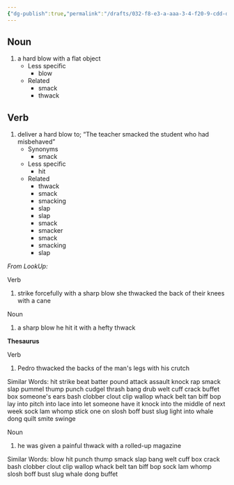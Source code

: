 ```yaml
---
{"dg-publish":true,"permalink":"/drafts/032-f8-e3-a-aaa-3-4-f20-9-cdd-dad-0-f3-a0164-d/","dgHomeLink":true,"dgPassFrontmatter":false}
---
```




## Noun

1. a hard blow with a flat object
	- Less specific
		- blow
	- Related
		- smack
		- thwack

## Verb

1. deliver a hard blow to; “The teacher smacked the student who had misbehaved”
	- Synonyms
		- smack
	- Less specific
		- hit
	- Related
		- thwack
		- smack
		- smacking
		- slap
		- slap
		- smack
		- smacker
		- smack
		- smacking
		- slap

*From LookUp:*

Verb
1.	strike forcefully with a sharp blow
she thwacked the back of their knees with a cane


Noun
1.	a sharp blow
he hit it with a hefty thwack

**Thesaurus**

Verb
1.	Pedro thwacked the backs of the man's legs with his crutch

Similar Words: 	hit    strike    beat    batter    pound    attack    assault    knock    rap    smack    slap    pummel    thump    punch    cudgel    thrash    bang    drub    welt    cuff    crack    buffet    box someone's ears    bash    clobber    clout    clip    wallop    whack    belt    tan    biff    bop    lay into    pitch into    lace into    let someone have it    knock into the middle of next week    sock    lam    whomp    stick one on    slosh    boff    bust    slug    light into    whale    dong    quilt    smite    swinge



Noun
1.	he was given a painful thwack with a rolled-up magazine

Similar Words: 	blow    hit    punch    thump    smack    slap    bang    welt    cuff    box    crack    bash    clobber    clout    clip    wallop    whack    belt    tan    biff    bop    sock    lam    whomp    slosh    boff    bust    slug    whale    dong    buffet